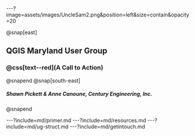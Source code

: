 ---?image=assets/images/UncleSam2.png&position=left&size=contain&opacity=20

@snap[east]
<h2>QGIS Maryland User Group</h2>
<h3>@css[text--red](A Call to Action)</h3>
@snapend
@snap[south-east]
<h5>Shawn Pickett & Anne Canoune, Century Engineering, Inc.</h5>
@snapend

---?include=md/primer.md
---?include=md/resources.md
---?include=md/ug-struct.md
---?include=md/getintouch.md

